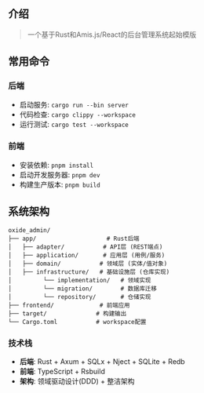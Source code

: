 ## 介绍
> 一个基于Rust和Amis.js/React的后台管理系统起始模版

## 常用命令

### 后端
- 启动服务: `cargo run --bin server`
- 代码检查: `cargo clippy --workspace`
- 运行测试: `cargo test --workspace`

### 前端
- 安装依赖: `pnpm install`
- 启动开发服务器: `pnpm dev`
- 构建生产版本: `pnpm build`

## 系统架构

```
oxide_admin/
├── app/                    # Rust后端
│   ├── adapter/           # API层 (REST端点)
│   ├── application/       # 应用层 (用例/服务)
│   ├── domain/           # 领域层 (实体/值对象)
│   ├── infrastructure/   # 基础设施层 (仓库实现)
│         └── implementation/   # 领域实现
│         └── migration/        # 数据库迁移
│         └── repository/       # 仓储实现
├── frontend/             # 前端应用
├── target/              # 构建输出
└── Cargo.toml           # workspace配置
```

### 技术栈
- **后端**: Rust + Axum + SQLx + Nject + SQLite + Redb
- **前端**: TypeScript + Rsbuild
- **架构**: 领域驱动设计(DDD) + 整洁架构

